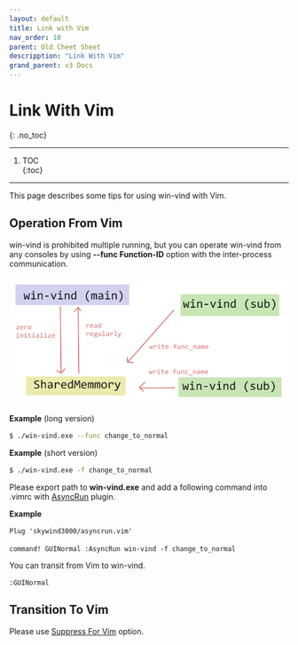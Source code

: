 ```yaml
---
layout: default
title: Link with Vim
nav_order: 10
parent: Old Cheet Sheet
descripption: "Link With Vim"
grand_parent: v3 Docs
---
```


# Link With Vim  
{: .no_toc}

<hr>  

1. TOC  
{:toc}

<hr>  


This page describes some tips for using win-vind with Vim.  


## Operation From Vim  

win-vind is prohibited multiple running, but you can operate win-vind from any consoles by using **--func Function-ID** option with the inter-process communication.  

<p align="center">
<img src="https://github.com/pit-ray/pit-ray.github.io/blob/master/win-vind/imgs/interproc_overview.png?raw=true" width=600/>  
</p>  

**Example** (long version)
```bash
$ ./win-vind.exe --func change_to_normal
```

**Example** (short version)
```bash
$ ./win-vind.exe -f change_to_normal
```

Please export path to **win-vind.exe** and add a following command into .vimrc with <a href="https://github.com/skywind3000/asyncrun.vim">AsyncRun</a> plugin.  

**Example**
```vim
Plug 'skywind3000/asyncrun.vim'

command! GUINormal :AsyncRun win-vind -f change_to_normal
```

You can transit from Vim to win-vind.  
```vim
:GUINormal
```


## Transition To Vim

Please use <a href="https://pit-ray.github.io/win-vind/cheat_sheet/options/#suppress-for-vim">Suppress For Vim</a> option. 

